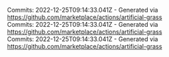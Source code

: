 Commits: 2022-12-25T09:14:33.041Z - Generated via https://github.com/marketplace/actions/artificial-grass
<br>
Commits: 2022-12-25T09:14:33.041Z - Generated via https://github.com/marketplace/actions/artificial-grass
<br>
Commits: 2022-12-25T09:14:33.041Z - Generated via https://github.com/marketplace/actions/artificial-grass
<br>
